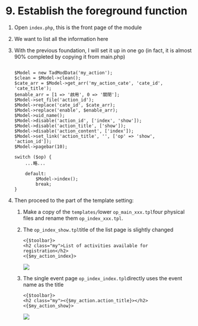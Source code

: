 # 9. Establish the foreground function



1. Open `index.php`, this is the front page of the module
2. We want to list all the information here
3. With the previous foundation, I will set it up in one go \(in fact, it is almost 90% completed by copying it from main.php\)

   ```text

   $Model = new TadModData('my_action');
   $clean = $Model->clean();
   $cate_arr = $Model->get_arr('my_action_cate', 'cate_id', 'cate_title');
   $enable_arr = [1 => '啟用', 0 => '關閉'];
   $Model->set_file('action_id');
   $Model->replace('cate_id', $cate_arr);
   $Model->replace('enable', $enable_arr);
   $Model->uid_name();
   $Model->disable('action_id', ['index', 'show']);
   $Model->disable('action_title', ['show']);
   $Model->disable('action_content', ['index']);
   $Model->set_link('action_title', '', ['op' => 'show', 'action_id']);
   $Model->pagebar(10);

   switch ($op) {
       ...略...

       default:
           $Model->index();
           break;
   }
   ```

4. Then proceed to the part of the template setting:
   1. Make a copy of the `templates/`lower `op_main_xxx.tpl`four physical files and rename them `op_index_xxx.tpl`.
   2. The `op_index_show.tpl`title of the list page is slightly changed

      ```text
      <{$toolbar}>
      <h2 class="my">List of activities available for registration</h2>
      <{$my_action_index}>
      ```

      ![](https://campus-xoops.tn.edu.tw/uploads/tad_book3/image/47/%E7%81%AB%E7%8B%90%E6%88%AA%E5%9B%BE_2020-05-29T07-28-03.596Z.png)

   3. The single event page `op_index_index.tpl`directly uses the event name as the title

      ```text
      <{$toolbar}>
      <h2 class="my"><{$my_action.action_title}></h2>
      <{$my_action_show}>
      ```

      ![](https://campus-xoops.tn.edu.tw/uploads/tad_book3/image/47/%E7%81%AB%E7%8B%90%E6%88%AA%E5%9B%BE_2020-05-29T07-28-36.611Z.png)

